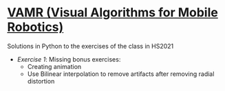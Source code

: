 # [VAMR (Visual Algorithms for Mobile Robotics)](http://rpg.ifi.uzh.ch/teaching.html)

Solutions in Python to the exercises of the class in HS2021 

 * *Exercise 1*: Missing bonus exercises:
   * Creating animation
   * Use Bilinear interpolation to remove artifacts after removing radial distortion
